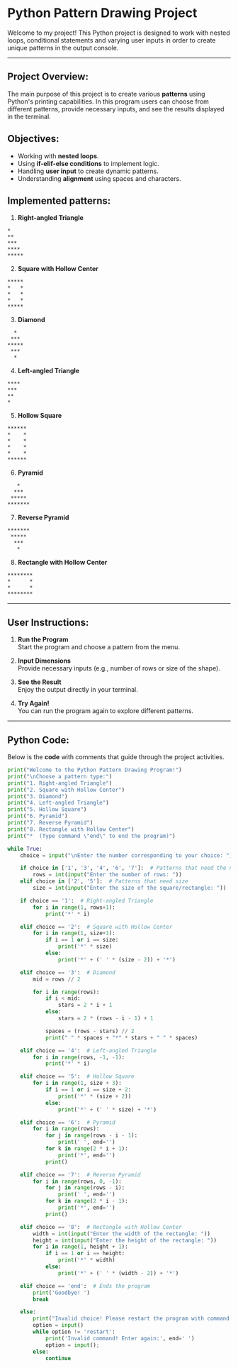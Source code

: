 # **Python Pattern Drawing Project**
Welcome to my project! This Python project is designed to work with nested loops, conditional statements and varying user inputs in order to create unique patterns in the output console.

---

## Project Overview:
The main purpose of this project is to create various **patterns** using Python's printing capabilities. In this program users can choose from different patterns, provide necessary inputs, and see the results displayed in the terminal.

## Objectives:
- Working with **nested loops**.
- Using **if-elif-else conditions** to implement logic.
- Handling **user input** to create dynamic patterns.
- Understanding **alignment** using spaces and characters.

## Implemented patterns:
1) **Right-angled Triangle**  
```
*
**
***
****
*****
```

2) **Square with Hollow Center**  
```
*****
*   *
*   *
*   *
*****
```

3) **Diamond**  
```
  *
 ***
*****
 ***
  *
```

4) **Left-angled Triangle**  
```
****
***
**
*
```

5) **Hollow Square**  
```
******
*    *
*    *
*    *
*    *
******
```

6) **Pyramid**  
```
   *
  ***
 *****
*******
```

7) **Reverse Pyramid** 
```
*******
 *****
  ***
   *
```

8) **Rectangle with Hollow Center**  
```
********
*      *
*      *
********
```

---

## User Instructions:

1) **Run the Program**  
Start the program and choose a pattern from the menu.  

2) **Input Dimensions**  
Provide necessary inputs (e.g., number of rows or size of the shape).  

3) **See the Result**  
Enjoy the output directly in your terminal.  

4) **Try Again!**  
You can run the program again to explore different patterns.

---

## Python Code:

Below is the **code** with comments that guide through the project activities. 

```python
print("Welcome to the Python Pattern Drawing Program!")
print("\nChoose a pattern type:")
print("1. Right-angled Triangle")
print("2. Square with Hollow Center")
print("3. Diamond")
print("4. Left-angled Triangle")
print("5. Hollow Square")
print("6. Pyramid")
print("7. Reverse Pyramid")
print("8. Rectangle with Hollow Center")
print("*  (Type command \"end\" to end the program)")

while True:
    choice = input("\nEnter the number corresponding to your choice: ")

    if choice in ['1', '3', '4', '6', '7']:  # Patterns that need the number of rows
        rows = int(input("Enter the number of rows: "))
    elif choice in ['2', '5']:  # Patterns that need size
        size = int(input("Enter the size of the square/rectangle: "))

    if choice == '1':  # Right-angled Triangle
        for i in range(1, rows+1):
            print('*' * i)

    elif choice == '2':  # Square with Hollow Center
        for i in range(1, size+1):
            if i == 1 or i == size:
                print('*' * size)
            else:
                print('*' + (' ' * (size - 2)) + '*')

    elif choice == '3':  # Diamond
        mid = rows // 2

        for i in range(rows):
            if i < mid:
                stars = 2 * i + 1
            else:
                stars = 2 * (rows - i - 1) + 1

            spaces = (rows - stars) // 2
            print(" " * spaces + "*" * stars + " " * spaces)

    elif choice == '4':  # Left-angled Triangle
        for i in range(rows, -1, -1):
            print('*' * i)

    elif choice == '5':  # Hollow Square
        for i in range(1, size + 3):
            if i == 1 or i == size + 2:
                print('*' * (size + 2))
            else:
                print('*' + (' ' * size) + '*')

    elif choice == '6':  # Pyramid
        for i in range(rows):
            for j in range(rows - i - 1):
                print(' ', end='')
            for k in range(2 * i + 1):
                print('*', end='')
            print()

    elif choice == '7':  # Reverse Pyramid
        for i in range(rows, 0, -1):
            for j in range(rows - i):
                print(' ', end='')
            for k in range(2 * i - 1):
                print('*', end='')
            print()

    elif choice == '8':  # Rectangle with Hollow Center
        width = int(input("Enter the width of the rectangle: "))
        height = int(input("Enter the height of the rectangle: "))
        for i in range(1, height + 1):
            if i == 1 or i == height:
                print('*' * width)
            else:
                print('*' + (' ' * (width - 2)) + '*')

    elif choice == 'end':  # Ends the program
        print('Goodbye! ')
        break

    else:
        print("Invalid choice! Please restart the program with command \"restart\": ", end='')
        option = input()
        while option != 'restart':
            print('Invalid command! Enter again:', end=' ')
            option = input();
        else:
            continue
```
